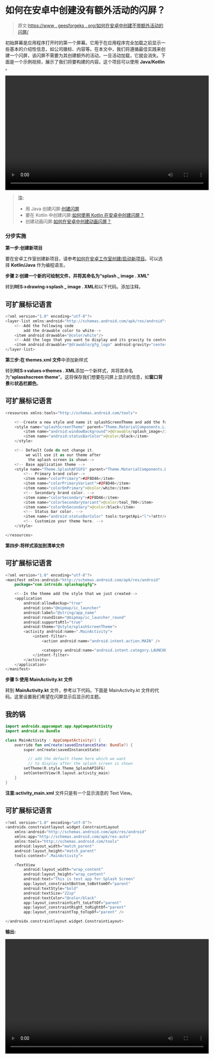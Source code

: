 # 如何在安卓中创建没有额外活动的闪屏？

> 原文:[https://www . geesforgeks . org/如何在安卓中创建不带额外活动的闪屏/](https://www.geeksforgeeks.org/how-to-create-splash-screen-without-an-extra-activity-in-android/)

初始屏幕是应用程序打开时的第一个屏幕。它用于在应用程序完全加载之前显示一些基本的介绍性信息，如公司徽标、内容等。在本文中，我们将遵循最佳实践来创建一个闪屏，该闪屏不需要为其创建额外的活动，一旦活动加载，它就会消失。下面是一个示例视频，展示了我们将要构建的内容。这个项目可以使用 **Java/Kotlin** 。

<video class="wp-video-shortcode" id="video-644139-1" width="640" height="360" preload="metadata" controls=""><source type="video/mp4" src="https://media.geeksforgeeks.org/wp-content/uploads/20210713002246/splash_screen_without_an_extra_activity_gfg.mp4?_=1">[https://media.geeksforgeeks.org/wp-content/uploads/20210713002246/splash_screen_without_an_extra_activity_gfg.mp4](https://media.geeksforgeeks.org/wp-content/uploads/20210713002246/splash_screen_without_an_extra_activity_gfg.mp4)</video>

> **注:**
> 
> *   用 Java 创建闪屏:[创建闪屏](https://www.geeksforgeeks.org/android-creating-a-splash-screen/)
> *   要在 Kotlin 中创建闪屏:[如何使用 Kotlin 在安卓中创建闪屏？](https://www.geeksforgeeks.org/how-to-create-a-splash-screen-in-android-using-kotlin/)
> *   创建动画闪屏:[如何在安卓中创建动画闪屏？](https://www.geeksforgeeks.org/how-to-create-an-animated-splash-screen-in-android/)

### **分步实施**

**第一步:创建新项目**

要在安卓工作室创建新项目，请参考[如何在安卓工作室创建/启动新项目](https://www.geeksforgeeks.org/android-how-to-create-start-a-new-project-in-android-studio/)。可以选择 **Kotlin/Java** 作为编程语言。

**步骤 2:创建一个新的可绘制文件，并将其命名为“splash _ image . XML”**

转到**RES->drawing->splash _ image . XML**和以下代码。添加注释。

## 可扩展标记语言

```kt
<?xml version="1.0" encoding="utf-8"?>
<layer-list xmlns:android="http://schemas.android.com/apk/res/android">
    <!--Add the following code
        add the drawable color to white-->
    <item android:drawable="@color/white"/>
    <!--Add the logo that you want to display and its gravity to centre-->
    <item android:drawable="@drawable/gfg_logo" android:gravity="center"/>
</layer-list>
```

**第三步:在 themes.xml 文件**中添加新样式

转到**RES->values->themes . XML**添加一个新样式，并将其命名为“**splasshscreen theme**”。这将保存我们想要在闪屏上显示的信息，如**窗口背景**和**状态栏颜色**。

## 可扩展标记语言

```kt
<resources xmlns:tools="http://schemas.android.com/tools">

    <!--Create a new style and name it splashScreenTheme and add the following code-->
    <style name="splashScreenTheme" parent="Theme.MaterialComponents.Light.NoActionBar">
        <item name="android:windowBackground">@drawable/splash_image</item>
        <item name="android:statusBarColor">@color/black</item>
    </style>

    <!-- Default Code do not change it. 
         we will use it as our theme after
          the aplash screen is shown-->
    <!-- Base application theme -->
    <style name="Theme.SplashAPIGFG" parent="Theme.MaterialComponents.DayNight.NoActionBar">
        <!-- Primary brand color-->
        <item name="colorPrimary">#2F8D46</item>
        <item name="colorPrimaryVariant">#2F8D46</item>
        <item name="colorOnPrimary">@color/white</item>
        <!-- Secondary brand color. -->
        <item name="colorSecondary">#2F8D46</item>
        <item name="colorSecondaryVariant">@color/teal_700</item>
        <item name="colorOnSecondary">@color/black</item>
        <!-- Status bar color. -->
        <item name="android:statusBarColor" tools:targetApi="l">?attr/colorPrimaryVariant</item>
        <!-- Customize your theme here. -->
    </style>

</resources>
```

**第四步:将样式添加到清单文件**

## 可扩展标记语言

```kt
<?xml version="1.0" encoding="utf-8"?>
<manifest xmlns:android="http://schemas.android.com/apk/res/android"
    package="com.introidx.splashapigfg">

    <!--In the theme add the style that we just created-->
    <application
        android:allowBackup="true"
        android:icon="@mipmap/ic_launcher"
        android:label="@string/app_name"
        android:roundIcon="@mipmap/ic_launcher_round"
        android:supportsRtl="true"
        android:theme="@style/splashScreenTheme"> 
        <activity android:name=".MainActivity">
            <intent-filter>
                <action android:name="android.intent.action.MAIN" />

                <category android:name="android.intent.category.LAUNCHER" />
            </intent-filter>
        </activity>
    </application>
</manifest>
```

**步骤 5:使用 MainActivity.kt 文件**

转到 **MainActivity.kt** 文件，参考以下代码。下面是 MainActivity.kt 文件的代码。这里设置我们希望在闪屏显示后显示的主题。

## 我的锅

```kt
import androidx.appcompat.app.AppCompatActivity
import android.os.Bundle

class MainActivity : AppCompatActivity() {
    override fun onCreate(savedInstanceState: Bundle?) {
        super.onCreate(savedInstanceState)

          // add the default theme here which we want 
          // to display after the splash screen is shown
        setTheme(R.style.Theme_SplashAPIGFG)
        setContentView(R.layout.activity_main)
    }
}
```

**注意:activity_main.xml** 文件只是有一个显示消息的 Text View。

## 可扩展标记语言

```kt
<?xml version="1.0" encoding="utf-8"?>
<androidx.constraintlayout.widget.ConstraintLayout
    xmlns:android="http://schemas.android.com/apk/res/android"
    xmlns:app="http://schemas.android.com/apk/res-auto"
    xmlns:tools="http://schemas.android.com/tools"
    android:layout_width="match_parent"
    android:layout_height="match_parent"
    tools:context=".MainActivity">

    <TextView
        android:layout_width="wrap_content"
        android:layout_height="wrap_content"
        android:text="This is test app for Splash Screen"
        app:layout_constraintBottom_toBottomOf="parent"
        android:textStyle="bold"
        android:textSize="22sp"
        android:textColor="@color/black"
        app:layout_constraintLeft_toLeftOf="parent"
        app:layout_constraintRight_toRightOf="parent"
        app:layout_constraintTop_toTopOf="parent" />

</androidx.constraintlayout.widget.ConstraintLayout>
```

**输出:**

<video class="wp-video-shortcode" id="video-644139-2" width="640" height="360" preload="metadata" controls=""><source type="video/mp4" src="https://media.geeksforgeeks.org/wp-content/uploads/20210713002246/splash_screen_without_an_extra_activity_gfg.mp4?_=2">[https://media.geeksforgeeks.org/wp-content/uploads/20210713002246/splash_screen_without_an_extra_activity_gfg.mp4](https://media.geeksforgeeks.org/wp-content/uploads/20210713002246/splash_screen_without_an_extra_activity_gfg.mp4)</video>